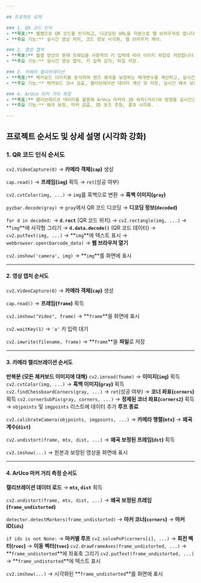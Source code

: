 ```yaml
---

## 프로젝트 요약

### 1. QR 코드 인식
- **목표:** 웹캠으로 QR 코드를 인식하고, 디코딩된 URL을 자동으로 웹 브라우저로 엽니다.
- **주요 기능:** 실시간 영상 처리, 코드 정보 시각화, 웹 브라우저 제어.

### 2. 영상 캡처
- **목표:** 웹캠 영상의 현재 프레임을 사용자의 키 입력에 따라 이미지 파일로 저장합니다.
- **주요 기능:** 실시간 영상 캡처, 키 입력 감지, 파일 저장.

### 3. 카메라 캘리브레이션
- **목표:** 체커보드 이미지를 분석하여 렌즈 왜곡을 보정하는 매개변수를 계산하고, 실시간 영상에 적용해 보정된 영상을 보여줍니다.
- **주요 기능:** 체커보드 코너 검출, 캘리브레이션 데이터 계산 및 저장, 실시간 왜곡 보정.

### 4. ArUco 마커 거리 측정
- **목표:** 캘리브레이션 데이터를 활용해 ArUco 마커의 3D 위치(거리)와 방향을 실시간으로 추정하고 시각화합니다.
- **주요 기능:** 왜곡 보정, 마커 검출, 3D 포즈 추정, 결과 시각화.

---
```


## 프로젝트 순서도 및 상세 설명 (시각화 강화)

### 1. QR 코드 인식 순서도

`cv2.VideoCapture(0)`
→ **카메라 객체(`cap`)** 생성

`cap.read()`
→ **프레임(`img`)** 획득
→ `ret`(성공 여부)

`cv2.cvtColor(img, ...)`
→ `img`를 흑백으로 변환
→ **흑백 이미지(`gray`)**

`pyzbar.decode(gray)`
→ `gray`에서 QR 코드 디코딩
→ **디코딩 정보(`decoded`)**

`for d in decoded:`
  → **`d.rect`** (QR 코드 위치)
  → `cv2.rectangle(img, ...)`
    → **`img`**에 사각형 그리기
  → **`d.data.decode()`** (QR 코드 데이터)
  → `cv2.putText(img, ...)`
    → **`img`**에 텍스트 표시
  → `webbrowser.open(barcode_data)`
    → **웹 브라우저 열기**

`cv2.imshow('camera', img)`
→ **`img`**를 화면에 표시

---

#### 2. 영상 캡처 순서도

`cv2.VideoCapture(0)`
→ **카메라 객체(`cap`)** 생성

`cap.read()`
→ **프레임(`frame`)** 획득

`cv2.imshow("Video", frame)`
→ **`frame`**을 화면에 표시

`cv2.waitKey(1)`
→ `'a'` 키 입력 대기

`cv2.imwrite(filename, frame)`
→ **`frame`**을 **파일**로 저장

---

#### 3. 카메라 캘리브레이션 순서도

**반복문 (모든 체커보드 이미지에 대해)**
  `cv2.imread(fname)`
  → **이미지(`img`)** 획득
  `cv2.cvtColor(img, ...)`
  → **흑백 이미지(`gray`)** 획득
  `cv2.findChessboardCorners(gray, ...)`
  → `ret`(성공 여부)
  → **코너 좌표(`corners`)** 획득
  `cv2.cornerSubPix(gray, corners, ...)`
  → **정제된 코너 좌표(`corners2`)** 획득
  → `objpoints` 및 `imgpoints` 리스트에 데이터 추가
**루프 종료**

`cv2.calibrateCamera(objpoints, imgpoints, ...)`
→ **카메라 행렬(`mtx`)**
→ **왜곡 계수(`dist`)**

`cv2.undistort(frame, mtx, dist, ...)`
→ **왜곡 보정된 프레임(`dst`)** 획득

`cv2.imshow(...)`
→ 원본과 보정된 영상을 화면에 표시

---

#### 4. ArUco 마커 거리 측정 순서도

**캘리브레이션 데이터 로드**
→ **`mtx`, `dist`** 획득

`cv2.undistort(frame, mtx, dist, ...)`
→ **왜곡 보정된 프레임(`frame_undistorted`)**

`detector.detectMarkers(frame_undistorted)`
→ **마커 코너(`corners`)**
→ **마커 ID(`ids`)**

`if ids is not None:`
  → **마커별 루프**
  `cv2.solvePnP(corners[i], ...)`
    → **회전 벡터(`rvec`)**
    → **이동 벡터(`tvec`)**
  `cv2.drawFrameAxes(frame_undistorted, ...)`
    → **`frame_undistorted`**에 좌표축 그리기
  `cv2.putText(frame_undistorted, ...)`
    → **`frame_undistorted`**에 텍스트 표시

`cv2.imshow(...)`
→ 시각화된 **`frame_undistorted`**를 화면에 표시
